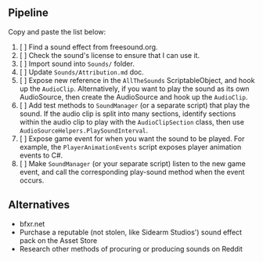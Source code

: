 ## Pipeline

Copy and paste the list below:

1. [ ] Find a sound effect from freesound.org.
2. [ ] Check the sound's license to ensure that I can use it.
3. [ ] Import sound into `Sounds/` folder.
4. [ ] Update `Sounds/Attribution.md` doc.
5. [ ] Expose new reference in the `AllTheSounds` ScriptableObject, and hook up the `AudioClip`. Alternatively, if you want to play the sound as its own AudioSource, then create the AudioSource and hook up the `AudioClip`.
6. [ ] Add test methods to `SoundManager` (or a separate script) that play the sound. If the audio clip is split into many sections, identify sections within the audio clip to play with the `AudioClipSection` class, then use `AudioSourceHelpers.PlaySoundInterval`.
7. [ ] Expose game event for when you want the sound to be played. For example, the `PlayerAnimationEvents` script exposes player animation events to C#.
8. [ ] Make `SoundManager` (or your separate script) listen to the new game event, and call the corresponding play-sound method when the event occurs.

## Alternatives

* bfxr.net
* Purchase a reputable (not stolen, like Sidearm Studios') sound effect pack on the Asset Store
* Research other methods of procuring or producing sounds on Reddit
